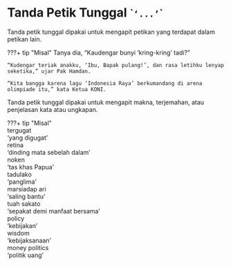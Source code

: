 # Tanda Petik Tunggal <small>\``‘...’`\`</small>

Tanda petik tunggal dipakai untuk mengapit petikan yang terdapat dalam petikan lain.

???+ tip "Misal"
    Tanya dia, “Kaudengar bunyi ‘kring-kring’ tadi?”

    “Kudengar teriak anakku, ‘Ibu, Bapak pulang!’, dan rasa letihku lenyap seketika,” ujar Pak Hamdan.

    “Kita bangga karena lagu ‘Indonesia Raya’ berkumandang di arena olimpiade itu,” kata Ketua KONI.

Tanda petik tunggal dipakai untuk mengapit makna, terjemahan, atau penjelasan kata atau ungkapan.

???+ tip "Misal"  
    tergugat  
    ‘yang digugat’  
    retina  
    ‘dinding mata sebelah dalam’  
    noken  
    ‘tas khas Papua’  
    tadulako  
    ‘panglima’  
    marsiadap ari  
    ‘saling bantu’  
    tuah sakato  
    ‘sepakat demi manfaat bersama’  
    policy  
    ‘kebijakan’  
    wisdom  
    ‘kebijaksanaan’  
    money politics  
    ‘politik uang’


